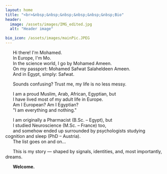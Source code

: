 ```yaml
---
layout: home
title: "<br>&nbsp;&nbsp;&nbsp;&nbsp;&nbsp;&nbsp;Bio"
header:
  image: /assets/images/IMG_edited.jpg
  alt: "Header image"

bio_icon: /assets/images/mainPic.JPEG
---
```


&nbsp;&nbsp;&nbsp;&nbsp;&nbsp;&nbsp;Hi there! I'm Mohamed.  
&nbsp;&nbsp;&nbsp;&nbsp;&nbsp;&nbsp;In Europe, I'm Mo.  
&nbsp;&nbsp;&nbsp;&nbsp;&nbsp;&nbsp;In the science world, I go by Mohamed Ameen.  
&nbsp;&nbsp;&nbsp;&nbsp;&nbsp;&nbsp;On my passport: Mohamed Safwat Salaheldeen Ameen.  
&nbsp;&nbsp;&nbsp;&nbsp;&nbsp;&nbsp;And in Egypt, simply: Safwat.  

&nbsp;&nbsp;&nbsp;&nbsp;&nbsp;&nbsp;Sounds confusing? Trust me, my life is no less messy.  

&nbsp;&nbsp;&nbsp;&nbsp;&nbsp;&nbsp;I am a proud Muslim, Arab, African, Egyptian, but  
&nbsp;&nbsp;&nbsp;&nbsp;&nbsp;&nbsp;I have lived most of my adult life in Europe.  
&nbsp;&nbsp;&nbsp;&nbsp;&nbsp;&nbsp;Am I European? Am I Egyptian?  
&nbsp;&nbsp;&nbsp;&nbsp;&nbsp;&nbsp;"I am everything and nothing."  

&nbsp;&nbsp;&nbsp;&nbsp;&nbsp;&nbsp;I am originally a Pharmacist (B.Sc. – Egypt), but  
&nbsp;&nbsp;&nbsp;&nbsp;&nbsp;&nbsp;I studied Neuroscience (M.Sc. – France) too,  
&nbsp;&nbsp;&nbsp;&nbsp;&nbsp;&nbsp;and somehow ended up surrounded by psychologists studying cognition and sleep (PhD – Austria).  
&nbsp;&nbsp;&nbsp;&nbsp;&nbsp;&nbsp;The list goes on and on...  

&nbsp;&nbsp;&nbsp;&nbsp;&nbsp;&nbsp;This is my story — shaped by signals, identities, and, most importantly, dreams.  

&nbsp;&nbsp;&nbsp;&nbsp;&nbsp;&nbsp;**Welcome.**